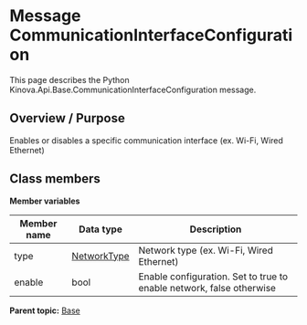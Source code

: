 # Message CommunicationInterfaceConfiguration

This page describes the Python Kinova.Api.Base.CommunicationInterfaceConfiguration message.

## Overview / Purpose

Enables or disables a specific communication interface \(ex. Wi-Fi, Wired Ethernet\)

## Class members

 **Member variables** 

|Member name|Data type|Description|
|-----------|---------|-----------|
|type| [NetworkType](enm_Base_NetworkType.md#)|Network type \(ex. Wi-Fi, Wired Ethernet\)|
|enable|bool|Enable configuration. Set to true to enable network, false otherwise|

**Parent topic:** [Base](../references/summary_Base.md)

